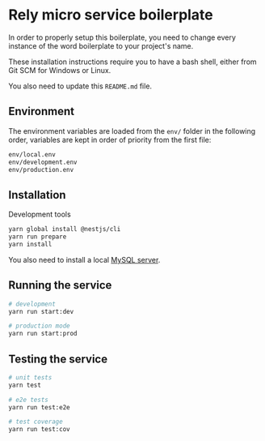 Rely micro service boilerplate
==============================
In order to properly setup this boilerplate, you need to change every instance
of the word boilerplate to your project's name.

These installation instructions require you to have a bash shell, either from Git SCM for Windows or Linux.

You also need to update this `README.md` file.

Environment
-----------
The environment variables are loaded from the `env/` folder in the following
order, variables are kept in order of priority from the first file:

```bash
env/local.env
env/development.env
env/production.env
```

Installation
------------
Development tools
```bash
yarn global install @nestjs/cli
yarn run prepare
yarn install
```

You also need to install a local [MySQL server](https://dev.mysql.com/downloads/mysql).

Running the service
-------------------
```bash
# development
yarn run start:dev

# production mode
yarn run start:prod
```

Testing the service
-------------------
```bash
# unit tests
yarn test

# e2e tests
yarn run test:e2e

# test coverage
yarn run test:cov
```
